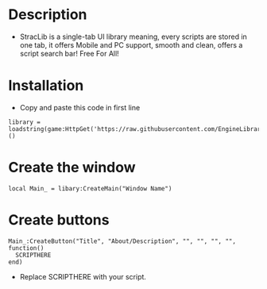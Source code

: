 # Description
- StracLib is a single-tab UI library meaning, every scripts are stored in one tab, it offers Mobile and PC support, smooth and clean, offers a  script search bar! Free For All!

# Installation
- Copy and paste this code in first line
```
library = loadstring(game:HttpGet('https://raw.githubusercontent.com/EngineLibraryX/StracLib/refs/heads/main/StracLib.lua'))()
```

# Create the window
```
local Main_ = libary:CreateMain("Window Name")
```

# Create buttons
```
Main_:CreateButton("Title", "About/Description", "", "", "", "", function()
  SCRIPTHERE
end)
```
- Replace SCRIPTHERE with your script.
